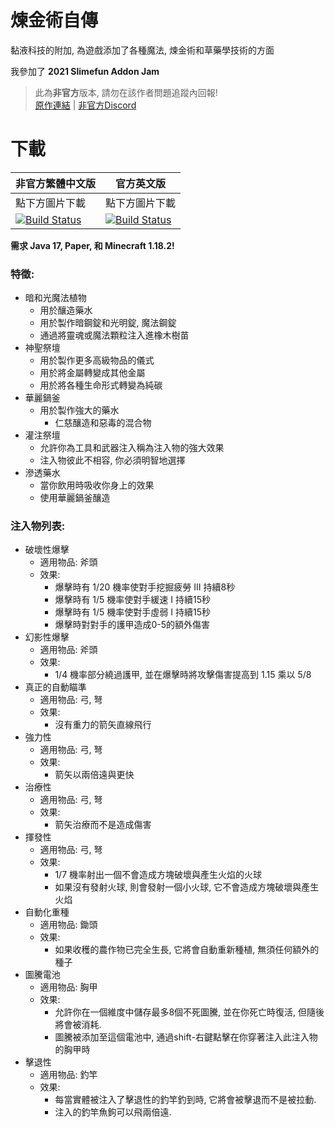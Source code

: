 # 煉金術自傳
黏液科技的附加, 為遊戲添加了各種魔法, 煉金術和草藥學技術的方面

我參加了 **2021 Slimefun Addon Jam**

> 此為**非官方**版本, 請勿在該作者問題追蹤內回報! <br>
> [原作連結](https://github.com/Apeiros-46B/AlchimiaVitae) | [非官方Discord](https://discord.gg/GF4CwjFXT9)

# 下載
| 非官方繁體中文版 | 官方英文版 |
| -------- | -------- |
| 點下方圖片下載 | 點下方圖片下載 |
| [![Build Status](https://xMikux.github.io/builds/SlimeTraditionalTranslation/AlchimiaVitae/master/badge.svg)](https://xMikux.github.io/builds/SlimeTraditionalTranslation/AlchimiaVitae/master) | [![Build Status](https://thebusybiscuit.github.io/builds/Apeiros-46B/AlchimiaVitae/master/badge.svg)](https://thebusybiscuit.github.io/builds/Apeiros-46B/AlchimiaVitae/master) |

**需求 Java 17, Paper, 和 Minecraft 1.18.2!**

### 特徵:
- 暗和光魔法植物
  - 用於釀造藥水
  - 用於製作暗鋼錠和光明錠, 魔法鋼錠
  - 通過將靈魂或魔法顆粒注入進橡木樹苗
- 神聖祭壇
  - 用於製作更多高級物品的儀式
  - 用於將金屬轉變成其他金屬
  - 用於將各種生命形式轉變為純碳
- 華麗鍋釜
  - 用於製作強大的藥水
    - 仁慈釀造和惡毒的混合物
- 灌注祭壇
  - 允許你為工具和武器注入稱為注入物的強大效果
  - 注入物彼此不相容, 你必須明智地選擇
- 滲透藥水
  - 當你飲用時吸收你身上的效果
  - 使用華麗鍋釜釀造


### 注入物列表:
- 破壞性爆擊
  - 適用物品: 斧頭
  - 效果:
    - 爆擊時有 1/20 機率使對手挖掘疲勞 III 持續8秒
    - 爆擊時有 1/5 機率使對手緩速 I 持續15秒
    - 爆擊時有 1/5 機率使對手虛弱 I 持續15秒
    - 爆擊時對對手的護甲造成0-5的額外傷害
- 幻影性爆擊
  - 適用物品: 斧頭
  - 效果:
    - 1/4 機率部分繞過護甲, 並在爆擊時將攻擊傷害提高到 1.15 乘以 5/8
- 真正的自動瞄準
  - 適用物品: 弓, 弩
  - 效果:
    - 沒有重力的箭矢直線飛行
- 強力性
  - 適用物品: 弓, 弩
  - 效果:
    - 箭矢以兩倍遠與更快
- 治療性
  - 適用物品: 弓, 弩
  - 效果:
    - 箭矢治療而不是造成傷害
- 揮發性
  - 適用物品: 弓, 弩
  - 效果:
    - 1/7 機率射出一個不會造成方塊破壞與產生火焰的火球
    - 如果沒有發射火球, 則會發射一個小火球, 它不會造成方塊破壞與產生火焰
- 自動化重種
  - 適用物品: 鋤頭
  - 效果:
    - 如果收穫的農作物已完全生長, 它將會自動重新種植, 無須任何額外的種子
- 圖騰電池
  - 適用物品: 胸甲
  - 效果:
    - 允許你在一個維度中儲存最多8個不死圖騰, 並在你死亡時復活, 但隨後將會被消耗.
    - 圖騰被添加至這個電池中, 通過shift-右鍵點擊在你穿著注入此注入物的胸甲時
- 擊退性
  - 適用物品: 釣竿
  - 效果:
    - 每當實體被注入了擊退性的釣竿釣到時, 它將會被擊退而不是被拉動.
    - 注入的釣竿魚鉤可以飛兩倍遠.
